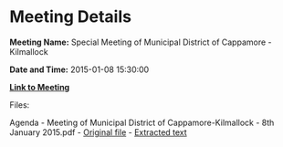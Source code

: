 # Meeting Details

**Meeting Name:** Special Meeting of Municipal District of Cappamore - Kilmallock

**Date and Time:** 2015-01-08 15:30:00

**[Link to Meeting](https://www.limerick.ie/council/whats-on/special-meeting-municipal-district-cappamore-kilmallock)**

Files: 

Agenda - Meeting of Municipal District of Cappamore-Kilmallock - 8th January 2015.pdf - [Original file](https://www.limerick.ie/sites/default/files/media/documents/2017-07/agenda_-_meeting_of_municipal_district_of_cappamore-kilmallock_-_8th_january_2015_0.pdf) - [Extracted text](./Agenda%20-%20Meeting%20of%20Municipal%20District%20of%20Cappamore-Kilmallock%20-%208th%20January%202015.md)

